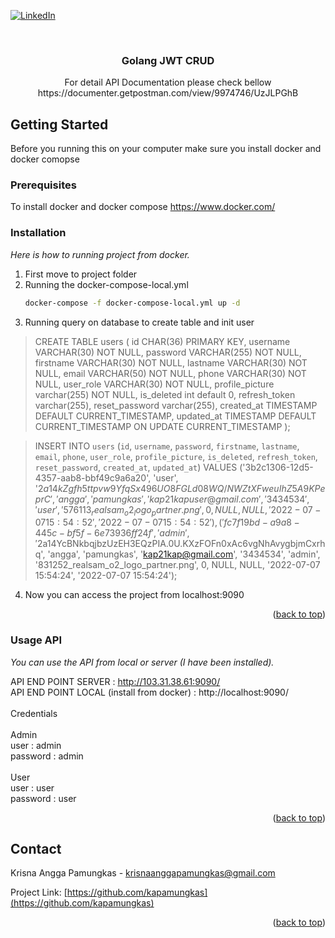 <div id="top"></div>
<!--
*** Thanks for checking out the Best-README-Template. If you have a suggestion
*** that would make this better, please fork the repo and create a pull request
*** or simply open an issue with the tag "enhancement".
*** Don't forget to give the project a star!
*** Thanks again! Now go create something AMAZING! :D
-->



<!-- PROJECT SHIELDS -->
<!--
*** I'm using markdown "reference style" links for readability.
*** Reference links are enclosed in brackets [ ] instead of parentheses ( ).
*** See the bottom of this document for the declaration of the reference variables
*** for contributors-url, forks-url, etc. This is an optional, concise syntax you may use.
*** https://www.markdownguide.org/basic-syntax/#reference-style-links
-->

[![LinkedIn][linkedin-shield]][linkedin-url]



<!-- PROJECT LOGO -->
<br />
<div align="center">

  <h3 align="center">Golang JWT CRUD</h3>

  <p align="center">
    For detail API Documentation please check bellow <br>
    https://documenter.getpostman.com/view/9974746/UzJLPGhB
  </p>
</div>



<!-- GETTING STARTED -->
## Getting Started

Before you running this on your computer make sure you install docker and docker comopse

### Prerequisites

To install docker and docker compose https://www.docker.com/


### Installation

_Here is how to running project from docker._

1. First move to project folder
2. Running the docker-compose-local.yml
   ```sh
   docker-compose -f docker-compose-local.yml up -d
   ```
3. Running query on database to create table and init user
> CREATE TABLE users (
    id CHAR(36) PRIMARY KEY,
    username VARCHAR(30) NOT NULL, 
    password VARCHAR(255) NOT NULL, 
    firstname VARCHAR(30) NOT NULL,
    lastname VARCHAR(30) NOT NULL,
    email VARCHAR(50) NOT NULL,
    phone VARCHAR(30) NOT NULL,
    user_role VARCHAR(30) NOT NULL,
    profile_picture varchar(255) NOT NULL,
    is_deleted int default 0,
    refresh_token varchar(255),
    reset_password varchar(255),
    created_at TIMESTAMP DEFAULT CURRENT_TIMESTAMP,
    updated_at TIMESTAMP DEFAULT CURRENT_TIMESTAMP ON UPDATE CURRENT_TIMESTAMP
); 

> INSERT INTO `users` (`id`, `username`, `password`, `firstname`, `lastname`, `email`, `phone`, `user_role`, `profile_picture`, `is_deleted`, `refresh_token`, `reset_password`, `created_at`, `updated_at`)
VALUES
	('3b2c1306-12d5-4357-aab8-bbf49c9a6a20', 'user', '$2a$14$kZgfh5ttpvw9YfqSx496UO8FGLd08WQ/NWZtXFweuIhZ5A9KPeprC', 'angga', 'pamungkas', 'kap21kapuser@gmail.com', '3434534', 'user', '576113_realsam_o2_logo_partner.png', 0, NULL, NULL, '2022-07-07 15:54:52', '2022-07-07 15:54:52'),
	('fc7f19bd-a9a8-445c-bf5f-6e73936ff24f', 'admin', '$2a$14$YcBNkbqjbzUzEH3EQzPIA.0U.KXzFOFn0xAc6vgNhAvygbjmCxrhq', 'angga', 'pamungkas', 'kap21kap@gmail.com', '3434534', 'admin', '831252_realsam_o2_logo_partner.png', 0, NULL, NULL, '2022-07-07 15:54:24', '2022-07-07 15:54:24');


4. Now you can access the project from localhost:9090

<p align="right">(<a href="#top">back to top</a>)</p>




### Usage API

_You can use the API from local or server (I have been installed)._

API END POINT SERVER : http://103.31.38.61:9090/ <br>
API END POINT LOCAL (install from docker) : http://localhost:9090/<br>
<br>
Credentials<br>
<br>
Admin<br>
user : admin<br>
password : admin<br>
<br>
User<br>
user : user<br>
password : user
<br>


<p align="right">(<a href="#top">back to top</a>)</p>


<!-- CONTACT -->
## Contact

Krisna Angga Pamungkas - krisnaanggapamungkas@gmail.com

Project Link: [https://github.com/kapamungkas](https://github.com/kapamungkas)

<p align="right">(<a href="#top">back to top</a>)</p>



<!-- MARKDOWN LINKS & IMAGES -->
<!-- https://www.markdownguide.org/basic-syntax/#reference-style-links -->
[contributors-shield]: https://img.shields.io/github/contributors/othneildrew/Best-README-Template.svg?style=for-the-badge
[contributors-url]: https://github.com/othneildrew/Best-README-Template/graphs/contributors
[forks-shield]: https://img.shields.io/github/forks/othneildrew/Best-README-Template.svg?style=for-the-badge
[forks-url]: https://github.com/othneildrew/Best-README-Template/network/members
[stars-shield]: https://img.shields.io/github/stars/othneildrew/Best-README-Template.svg?style=for-the-badge
[stars-url]: https://github.com/othneildrew/Best-README-Template/stargazers
[issues-shield]: https://img.shields.io/github/issues/othneildrew/Best-README-Template.svg?style=for-the-badge
[issues-url]: https://github.com/othneildrew/Best-README-Template/issues
[license-shield]: https://img.shields.io/github/license/othneildrew/Best-README-Template.svg?style=for-the-badge
[license-url]: https://github.com/othneildrew/Best-README-Template/blob/master/LICENSE.txt
[linkedin-shield]: https://img.shields.io/badge/-LinkedIn-black.svg?style=for-the-badge&logo=linkedin&colorB=555
[linkedin-url]: https://www.linkedin.com/in/kapamungkas/
[product-screenshot]: images/screenshot.png
[Next.js]: https://img.shields.io/badge/next.js-000000?style=for-the-badge&logo=nextdotjs&logoColor=white
[Next-url]: https://nextjs.org/
[React.js]: https://img.shields.io/badge/React-20232A?style=for-the-badge&logo=react&logoColor=61DAFB
[React-url]: https://reactjs.org/
[Vue.js]: https://img.shields.io/badge/Vue.js-35495E?style=for-the-badge&logo=vuedotjs&logoColor=4FC08D
[Vue-url]: https://vuejs.org/
[Angular.io]: https://img.shields.io/badge/Angular-DD0031?style=for-the-badge&logo=angular&logoColor=white
[Angular-url]: https://angular.io/
[Svelte.dev]: https://img.shields.io/badge/Svelte-4A4A55?style=for-the-badge&logo=svelte&logoColor=FF3E00
[Svelte-url]: https://svelte.dev/
[Laravel.com]: https://img.shields.io/badge/Laravel-FF2D20?style=for-the-badge&logo=laravel&logoColor=white
[Laravel-url]: https://laravel.com
[Bootstrap.com]: https://img.shields.io/badge/Bootstrap-563D7C?style=for-the-badge&logo=bootstrap&logoColor=white
[Bootstrap-url]: https://getbootstrap.com
[JQuery.com]: https://img.shields.io/badge/jQuery-0769AD?style=for-the-badge&logo=jquery&logoColor=white
[JQuery-url]: https://jquery.com 
